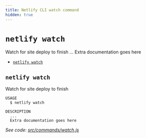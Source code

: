 ```yaml
---
title: Netlify CLI watch command
hidden: true
---
```


`netlify watch`
===============

Watch for site deploy to finish
...
Extra documentation goes here

* [`netlify watch`](#netlify-watch)

## `netlify watch`

Watch for site deploy to finish

```
USAGE
  $ netlify watch

DESCRIPTION
  ...
  Extra documentation goes here
```

_See code: [src/commands/watch.js](https://github.com/netlify/cli/blob/v2.0.0-alpha.4/src/commands/watch.js)_
